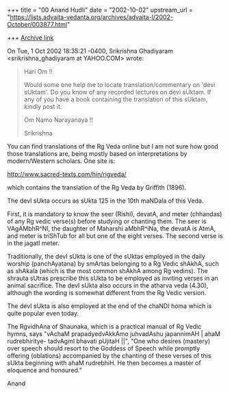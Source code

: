 +++
title = "00 Anand Hudli"
date = "2002-10-02"
upstream_url = "https://lists.advaita-vedanta.org/archives/advaita-l/2002-October/003877.html"

+++
[Archive link](https://lists.advaita-vedanta.org/archives/advaita-l/2002-October/003877.html)

On Tue, 1 Oct 2002 18:35:21 -0400, Srikrishna Ghadiyaram
<srikrishna_ghadiyaram at YAHOO.COM> wrote:

>Hari Om !!
>
>Would some one help me to locate translation/commentary on 'devi sUktam'.
>Do you know of any recorded lectures on devi sUktam. If any of you have a
>book containing the translation of this sUktam, kindly post it.
>
>Om Namo Narayanaya !!
>
>Srikrishna

You can find translations of the Rg Veda online but I am not sure
how good those translations are, being mostly based on interpretations
by modern/Western scholars. One site is:

  http://www.sacred-texts.com/hin/rigveda/

 which contains the translation of the Rg Veda by Griffith (1896).

 The devI sUkta occurs as sUkta 125 in the 10th maNDala of this Veda.

First, it is mandatory to know the seer (Rishi), devatA, and meter
(chhandas) of any Rg vedic verse(s) before studying or chanting them.
The seer is VAgAMbhR^NI, the daughter of Maharshi aMbhR^iNa, the devatA
is AtmA, and meter is triShTub for all but one of the eight verses. The
second verse is in the jagatI meter.

Traditionally, the devI sUkta is one of the sUktas employed in the
daily worship (panchAyatana) by smArtas belonging to a Rg Vedic
shAkhA, such as shAkala (which is the most common shAkhA among Rg vedins).
The shrauta sUtras prescribe this sUkta to be employed as inviting
verses in an animal sacrifice. The devI sUkta also occurs in the
atharva veda (4.30), although the wording is somewhat different from
the Rg Vedic version.

The devI sUkta is also employed at the end of the chaNDI homa which is
quite popular even today.

The RgvidhAna of Shaunaka, which is a practical manual of Rg Vedic hymns,
says "vAchaM prapadyedvAkkAmo juhvadAshu japannimAH | ahaM rudrebhiritye-
tadvAgmI bhavati pUjitaH ||", "One who desires (mastery) over speech
should resort to the Goddess of Speech while promptly offering (oblations)
accompanied by the chanting of these verses of this sUkta beginning
with ahaM rudrebhiH. He then becomes a master of eloquence and
honoured."

Anand


